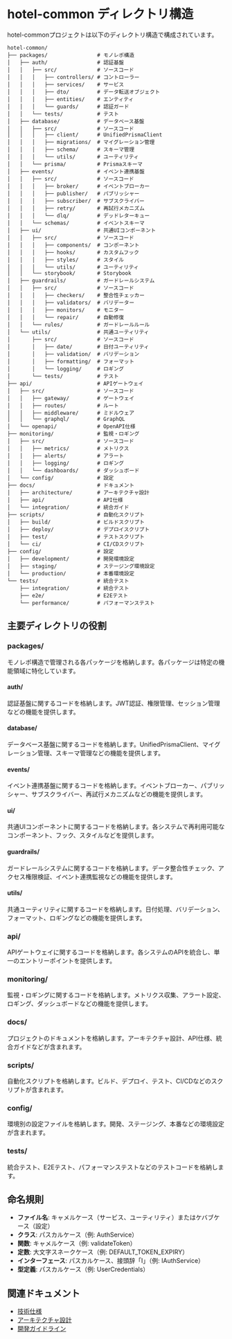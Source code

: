 # hotel-common ディレクトリ構造

hotel-commonプロジェクトは以下のディレクトリ構造で構成されています。

```
hotel-common/
├── packages/                # モノレポ構造
│   ├── auth/                # 認証基盤
│   │   ├── src/             # ソースコード
│   │   │   ├── controllers/ # コントローラー
│   │   │   ├── services/    # サービス
│   │   │   ├── dto/         # データ転送オブジェクト
│   │   │   ├── entities/    # エンティティ
│   │   │   └── guards/      # 認証ガード
│   │   └── tests/           # テスト
│   ├── database/            # データベース基盤
│   │   ├── src/             # ソースコード
│   │   │   ├── client/      # UnifiedPrismaClient
│   │   │   ├── migrations/  # マイグレーション管理
│   │   │   ├── schema/      # スキーマ管理
│   │   │   └── utils/       # ユーティリティ
│   │   └── prisma/          # Prismaスキーマ
│   ├── events/              # イベント連携基盤
│   │   ├── src/             # ソースコード
│   │   │   ├── broker/      # イベントブローカー
│   │   │   ├── publisher/   # パブリッシャー
│   │   │   ├── subscriber/  # サブスクライバー
│   │   │   ├── retry/       # 再試行メカニズム
│   │   │   └── dlq/         # デッドレターキュー
│   │   └── schemas/         # イベントスキーマ
│   ├── ui/                  # 共通UIコンポーネント
│   │   ├── src/             # ソースコード
│   │   │   ├── components/  # コンポーネント
│   │   │   ├── hooks/       # カスタムフック
│   │   │   ├── styles/      # スタイル
│   │   │   └── utils/       # ユーティリティ
│   │   └── storybook/       # Storybook
│   ├── guardrails/          # ガードレールシステム
│   │   ├── src/             # ソースコード
│   │   │   ├── checkers/    # 整合性チェッカー
│   │   │   ├── validators/  # バリデーター
│   │   │   ├── monitors/    # モニター
│   │   │   └── repair/      # 自動修復
│   │   └── rules/           # ガードレールルール
│   └── utils/               # 共通ユーティリティ
│       ├── src/             # ソースコード
│       │   ├── date/        # 日付ユーティリティ
│       │   ├── validation/  # バリデーション
│       │   ├── formatting/  # フォーマット
│       │   └── logging/     # ロギング
│       └── tests/           # テスト
├── api/                     # APIゲートウェイ
│   ├── src/                 # ソースコード
│   │   ├── gateway/         # ゲートウェイ
│   │   ├── routes/          # ルート
│   │   ├── middleware/      # ミドルウェア
│   │   └── graphql/         # GraphQL
│   └── openapi/             # OpenAPI仕様
├── monitoring/              # 監視・ロギング
│   ├── src/                 # ソースコード
│   │   ├── metrics/         # メトリクス
│   │   ├── alerts/          # アラート
│   │   ├── logging/         # ロギング
│   │   └── dashboards/      # ダッシュボード
│   └── config/              # 設定
├── docs/                    # ドキュメント
│   ├── architecture/        # アーキテクチャ設計
│   ├── api/                 # API仕様
│   └── integration/         # 統合ガイド
├── scripts/                 # 自動化スクリプト
│   ├── build/               # ビルドスクリプト
│   ├── deploy/              # デプロイスクリプト
│   ├── test/                # テストスクリプト
│   └── ci/                  # CI/CDスクリプト
├── config/                  # 設定
│   ├── development/         # 開発環境設定
│   ├── staging/             # ステージング環境設定
│   └── production/          # 本番環境設定
└── tests/                   # 統合テスト
    ├── integration/         # 統合テスト
    ├── e2e/                 # E2Eテスト
    └── performance/         # パフォーマンステスト
```

## 主要ディレクトリの役割

### packages/
モノレポ構造で管理される各パッケージを格納します。各パッケージは特定の機能領域に特化しています。

#### auth/
認証基盤に関するコードを格納します。JWT認証、権限管理、セッション管理などの機能を提供します。

#### database/
データベース基盤に関するコードを格納します。UnifiedPrismaClient、マイグレーション管理、スキーマ管理などの機能を提供します。

#### events/
イベント連携基盤に関するコードを格納します。イベントブローカー、パブリッシャー、サブスクライバー、再試行メカニズムなどの機能を提供します。

#### ui/
共通UIコンポーネントに関するコードを格納します。各システムで再利用可能なコンポーネント、フック、スタイルなどを提供します。

#### guardrails/
ガードレールシステムに関するコードを格納します。データ整合性チェック、アクセス権限検証、イベント連携監視などの機能を提供します。

#### utils/
共通ユーティリティに関するコードを格納します。日付処理、バリデーション、フォーマット、ロギングなどの機能を提供します。

### api/
APIゲートウェイに関するコードを格納します。各システムのAPIを統合し、単一のエントリーポイントを提供します。

### monitoring/
監視・ロギングに関するコードを格納します。メトリクス収集、アラート設定、ロギング、ダッシュボードなどの機能を提供します。

### docs/
プロジェクトのドキュメントを格納します。アーキテクチャ設計、API仕様、統合ガイドなどが含まれます。

### scripts/
自動化スクリプトを格納します。ビルド、デプロイ、テスト、CI/CDなどのスクリプトが含まれます。

### config/
環境別の設定ファイルを格納します。開発、ステージング、本番などの環境設定が含まれます。

### tests/
統合テスト、E2Eテスト、パフォーマンステストなどのテストコードを格納します。

## 命名規則

- **ファイル名**: キャメルケース（サービス、ユーティリティ）またはケバブケース（設定）
- **クラス**: パスカルケース（例: AuthService）
- **関数**: キャメルケース（例: validateToken）
- **定数**: 大文字スネークケース（例: DEFAULT_TOKEN_EXPIRY）
- **インターフェース**: パスカルケース、接頭辞「I」（例: IAuthService）
- **型定義**: パスカルケース（例: UserCredentials）

## 関連ドキュメント
- [技術仕様](./technical-spec.md)
- [アーキテクチャ設計](./architecture.md)
- [開発ガイドライン](../../development/guidelines/common-guidelines.md)
